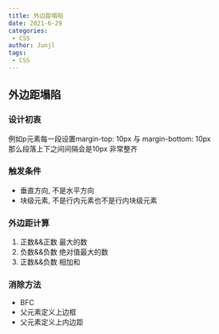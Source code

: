 ```yaml
---
title: 外边距塌陷
date: 2021-6-29
categories:
 - CSS
author: Junjl
tags:
 - CSS
---
```


## 外边距塌陷

### 设计初衷
例如p元素每一段设置margin-top: 10px 与 margin-bottom: 10px  
那么段落上下之间间隔会是10px 非常整齐

### 触发条件
* 垂直方向, 不是水平方向
* 块级元素, 不是行内元素也不是行内块级元素

### 外边距计算
1. 正数&&正数 最大的数
2. 负数&&负数 绝对值最大的数
3. 正数&&负数 相加和

### 消除方法
* BFC
* 父元素定义上边框
* 父元素定义上内边距
